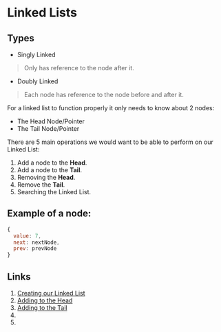 # Linked Lists

## Types
- Singly Linked
> Only has reference to the node after it.
- Doubly Linked
> Each node has reference to the node before and after it.

For a linked list to function properly it only needs to know about 2 nodes:
- The Head Node/Pointer
- The Tail Node/Pointer

There are 5 main operations we would want to be able to perform on our Linked List:
1. Add a node to the **Head**.
2. Add a node to the **Tail**.
3. Removing the **Head**.
4. Remove the **Tail**.
5. Searching the Linked List.

## Example of a node:
```javascript
{
  value: 7,
  next: nextNode,
  prev: prevNode
}
```

## Links
1. [Creating our Linked List](https://github.com/rockchalkwushock/DSA-Notes/blob/master/docs/linkedlist/Creating.md)
2. [Adding to the Head](https://github.com/rockchalkwushock/DSA-Notes/blob/master/docs/linkedlist/AddToHead.md)
3. [Adding to the Tail](https://github.com/rockchalkwushock/DSA-Notes/blob/master/docs/linkedlist/AddToTail.md)
4. []()
5. []()